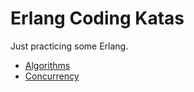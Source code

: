 # Erlang Coding Katas

Just practicing some Erlang.

* [Algorithms](algorithms/README.md)
* [Concurrency](concurrency/README.md)
